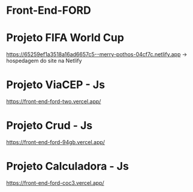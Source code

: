 # Front-End-FORD

# Projeto FIFA World Cup

https://65259ef1a3518a16ad6657c5--merry-pothos-04cf7c.netlify.app -> hospedagem do site na Netlify

# Projeto ViaCEP - Js

https://front-end-ford-two.vercel.app/

# Projeto Crud - Js

https://front-end-ford-94gb.vercel.app/

# Projeto Calculadora - Js

https://front-end-ford-coc3.vercel.app/
